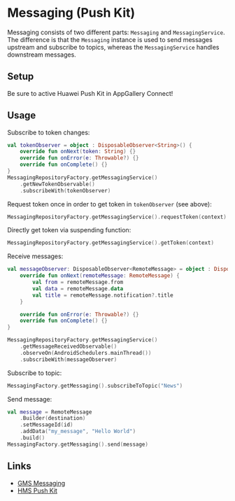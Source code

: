 # Messaging (Push Kit)

Messaging consists of two different parts: `Messaging` and `MessagingService`. The difference is that the `Messaging` instance is used to send messages upstream and subscribe to topics, whereas the `MessagingService` handles downstream messages.

## Setup
Be sure to active Huawei Push Kit in AppGallery Connect!

## Usage

Subscribe to token changes:
```kotlin
val tokenObserver = object : DisposableObserver<String>() {
    override fun onNext(token: String) {}
    override fun onError(e: Throwable?) {}
    override fun onComplete() {}
}
MessagingRepositoryFactory.getMessagingService()
    .getNewTokenObservable()
    .subscribeWith(tokenObserver)
```

Request token once in order to get token in `tokenObserver` (see above):
```kotlin
MessagingRepositoryFactory.getMessagingService().requestToken(context)
```

Directly get token via suspending function:
```kotlin
MessagingRepositoryFactory.getMessagingService().getToken(context)
```

Receive messages:
```kotlin
val messageObserver: DisposableObserver<RemoteMessage> = object : DisposableObserver<RemoteMessage>() {
    override fun onNext(remoteMessage: RemoteMessage) {
        val from = remoteMessage.from
        val data = remoteMessage.data
        val title = remoteMessage.notification?.title
    }

    override fun onError(e: Throwable?) {}
    override fun onComplete() {}
}

MessagingRepositoryFactory.getMessagingService()
    .getMessageReceivedObservable()
    .observeOn(AndroidSchedulers.mainThread())
    .subscribeWith(messageObserver)
```

Subscribe to topic:
```kotlin
MessagingFactory.getMessaging().subscribeToTopic("News")
```

Send message:
```kotlin
val message = RemoteMessage
    .Builder(destination)
    .setMessageId(id)
    .addData("my_message", "Hello World")
    .build()
MessagingFactory.getMessaging().send(message)
```

## Links
- [GMS Messaging](https://firebase.google.com/docs/cloud-messaging)
- [HMS Push Kit](https://developer.huawei.com/consumer/en/hms/huawei-pushkit)
